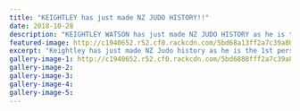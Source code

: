 ```yaml
---
title: "KEIGHTLEY has just made NZ JUDO HISTORY!!"
date: 2018-10-28
description: "KEIGHTLEY WATSON has just made NZ JUDO HISTORY as he is the 1st person to win all 3 divisions & 6 categories at 17 yrs old at the 2018 NZ Judo Champs..."
featured-image: http://c1940652.r52.cf0.rackcdn.com/5bd68a13ff2a7c39a800014d/Keighley-1st-in-history300-end-oct-sport-facebook.jpg
excerpt: "Keightley has just made NZ Judo history as he is the 1st person to win all 3 divisions and 6 categories at 17 yrs old at the 2018 NZ Judo Champs."
gallery-image-1: http://c1940652.r52.cf0.rackcdn.com/5bd6888fff2a7c39a8000147/Keighley-1st-in-history-action-end-oct-sport-facebook.jpg
gallery-image-2: 
gallery-image-3: 
gallery-image-4: 
gallery-image-5: 
---
```

